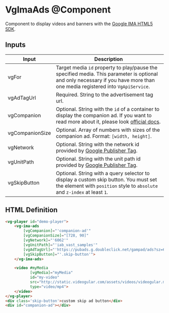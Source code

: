 # VgImaAds @Component

Component to display videos and banners with the [Google IMA HTML5 SDK](https://developers.google.com/interactive-media-ads/docs/sdks/html5/).

## Inputs

| Input | Description |
|--- |--- |
| vgFor | Target media `id` property to play/pause the specified media. This parameter is optional and only necessary if you have more than one media registered into `VgApiService`. |
| vgAdTagUrl | Required. String to the advertisement tag url. |
| vgCompanion | Optional. String with the `id` of a container to display the companion ad. If you want to read more about it, please look [official docs](https://developers.google.com/interactive-media-ads/docs/sdks/html5/companions-gpt). |
| vgCompanionSize | Optional. Array of numbers with sizes of the companion ad. Format: `[width, height]`. |
| vgNetwork | Optional. String with the network id provided by [Google Publisher Tag](https://developers.google.com/doubleclick-gpt/). |
| vgUnitPath | Optional. String with the unit path id provided by [Google Publisher Tag](https://developers.google.com/doubleclick-gpt/). |
| vgSkipButton | Optional. String with a query selector to display a custom skip button. You must set the element with `position` style to `absolute` and `z-index` at least `1`. |

## HTML Definition

```html
<vg-player id="demo-player">
    <vg-ima-ads
        [vgCompanion]="'companion-ad'"
        [vgCompanionSize]="[728, 90]"
        [vgNetwork]="'6062'"
        [vgUnitPath]="'iab_vast_samples'"
        [vgAdTagUrl]="'https://pubads.g.doubleclick.net/gampad/ads?sz=640x480&iu=/124319096/external/single_ad_samples&ciu_szs=300x250&impl=s&gdfp_req=1&env=vp&output=vast&unviewed_position_start=1&cust_params=deployment%3Ddevsite%26sample_ct%3Dskippablelinear&correlator='"
        [vgSkipButton]="'.skip-button'">
    </vg-ima-ads>

    <video #myMedia
           [vgMedia]="myMedia"
           id="my-video"
           src="http://static.videogular.com/assets/videos/videogular.mp4"
           type="video/mp4">
    </video>
</vg-player>
<div class='skip-button'>custom skip ad button</div>
<div id="companion-ad"></div>

```
